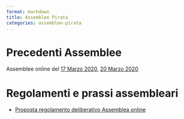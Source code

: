 ```yaml
---
format: markdown
title: Assemblee Pirata
categories: assemblee-pirata
...
```

# Precedenti Assemblee
Assemblee online del [17 Marzo 2020](Assemblee%20Pirata/Assemblea%20Pre-Congressuale%20del%2017%20marzo%202020), [20 Marzo 2020](Assemblee%20Pirata/Assemblea%20Pre-Congressuale%20del%2020%20marzo%202020)

# Regolamenti e prassi assembleari
- [Proposta regolamento deliberativo Assemblea online](Assemblee%20Pirata/Proposta%20regolamento%20deliberativo)